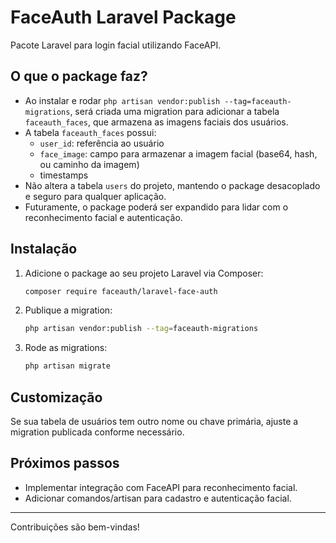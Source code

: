 # FaceAuth Laravel Package

Pacote Laravel para login facial utilizando FaceAPI.

## O que o package faz?
- Ao instalar e rodar `php artisan vendor:publish --tag=faceauth-migrations`, será criada uma migration para adicionar a tabela `faceauth_faces`, que armazena as imagens faciais dos usuários.
- A tabela `faceauth_faces` possui:
  - `user_id`: referência ao usuário
  - `face_image`: campo para armazenar a imagem facial (base64, hash, ou caminho da imagem)
  - timestamps
- Não altera a tabela `users` do projeto, mantendo o package desacoplado e seguro para qualquer aplicação.
- Futuramente, o package poderá ser expandido para lidar com o reconhecimento facial e autenticação.

## Instalação
1. Adicione o package ao seu projeto Laravel via Composer:
   ```bash
   composer require faceauth/laravel-face-auth
   ```
2. Publique a migration:
   ```bash
   php artisan vendor:publish --tag=faceauth-migrations
   ```
3. Rode as migrations:
   ```bash
   php artisan migrate
   ```

## Customização
Se sua tabela de usuários tem outro nome ou chave primária, ajuste a migration publicada conforme necessário.

## Próximos passos
- Implementar integração com FaceAPI para reconhecimento facial.
- Adicionar comandos/artisan para cadastro e autenticação facial.

---

Contribuições são bem-vindas!

